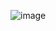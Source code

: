 ![image](https://github.com/antonuolink/Sistema-Apoio/assets/151615232/5f0b4cf9-387c-40db-867b-138cc25521b3)

